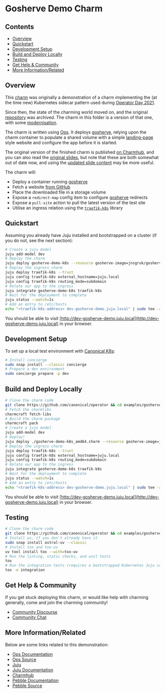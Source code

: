# Gosherve Demo Charm

## Contents

- [Overview](#overview)
- [Quickstart](#quickstart)
- [Development Setup](#development-setup)
- [Build and Deploy Locally](#build-and-deploy-locally)
- [Testing](#testing)
- [Get Help & Community](#get-help--community)
- [More Information/Related](#more-informationrelated)

## Overview

This [charm](https://charmhub.io/hello-kubecon) was originally a demonstration
of a charm implementing the (at the time new) Kubernetes sidecar pattern used
during [Operator Day 2021](https://www.linkedin.com/events/6788422954821656577/).

Since then, the state of the charming world moved on, and the original
[repository](https://github.com/jnsgruk/hello-kubecon) was archived. The charm
in this folder is a version of that one, with some [modernisation](CHANGES.md).

The charm is written using [Ops](https://github.com/canonical/operator).
It deploys [gosherve](https://github.com/jnsgruk/gosherve), relying upon the
charm container to populate a shared volume with a simple
[landing-page](https://github.com/canonical-web-and-design/kubecon-2021/) style
website and configure the app before it is started.

The original version of the finished charm is published
[on Charmhub](https://charmhub.io/hello-kubecon), and you can also read the
[original slides](./slides/Operator%20Day%202021%20-%20Live%20Demo%20Slides.pdf),
but note that these are both somewhat out of date now, and using the
[updated slide content](./slides/gosherve-demo-slides.md) may be more useful.

The charm will:

- Deploy a container running [gosherve](https://github.com/jnsgruk/gosherve)
- Fetch a website [from GitHub](https://jnsgr.uk/demo-site-repo)
- Place the downloaded file in a storage volume
- Expose a `redirect-map` config item to configure
  [gosherve](https://github.com/jnsgruk/gosherve) redirects
- Expose a `pull-site` action to pull the latest version of the test site
- Utilise an ingress relation using the
  [`traefik-k8s`](https://charmhub.io/traefik-k8s) library

## Quickstart

Assuming you already have Juju installed and bootstrapped on a cluster (if you
do not, see the next section):

```bash
# Create a juju model
juju add-model dev
# Deploy the charm
juju deploy gosherve-demo-k8s --resource gosherve-image=jnsgruk/gosherve:latest
# Deploy the ingress charm
juju deploy traefik-k8s --trust
juju config traefik-k8s external_hostname=juju.local
juju config traefik-k8s routing_mode=subdomain
# Relate our app to the ingress
juju integrate gosherve-demo-k8s traefik-k8s
# Wait for the deployment to complete
juju status --watch=1s
# Add an entry to /etc/hosts
echo "<traefik-k8s-address> dev-gosherve-demo.juju.local" | sudo tee -a /etc/hosts
```

You should be able to visit
[http://dev-gosherve-demo.juju.local](http://dev-gosherve-demo.juju.local) in
your browser.

## Development Setup

To set up a local test environment with [Canonical K8s](https://snapcraft.io/k8s):

```bash
# Install concierge
sudo snap install --classic concierge
# Prepare a dev environment
sudo concierge prepare -p dev
```

## Build and Deploy Locally

```bash
# Clone the charm code
git clone https://github.com/canonical/operator && cd examples/gosherve-demo
# Fetch the charmlibs
charmcraft fetch-libs
# Build the charm package
charmcraft pack
# Create a juju model
juju add-model dev
# Deploy!
juju deploy ./gosherve-demo-k8s_amd64.charm --resource gosherve-image=jnsgruk/gosherve:latest
# Deploy the ingress charm
juju deploy traefik-k8s --trust
juju config traefik-k8s external_hostname=juju.local
juju config traefik-k8s routing_mode=subdomain
# Relate our app to the ingress
juju integrate gosherve-demo-k8s traefik-k8s
# Wait for the deployment to complete
juju status --watch=1s
# Add an entry to /etc/hosts
echo "<traefik-k8s-address> dev-gosherve-demo.juju.local" | sudo tee -a /etc/hosts
```

You should be able to visit
[http://dev-gosherve-demo.juju.local](http://dev-gosherve-demo.juju.local) in
your browser.

## Testing

```bash
# Clone the charm code
git clone https://github.com/canonical/operator && cd examples/gosherve-demo
# Install uv, if you don't already have it
sudo snap install astral-uv --classic
# Install tox and tox-uv
uv tool install tox --with=tox-uv
# Run the linting, static checks, and unit tests
tox
# Run the integration tests (requires a bootstrapped Kubernetes Juju controller)
tox -e integration
```

## Get Help & Community

If you get stuck deploying this charm, or would like help with charming
generally, come and join the charming community!

- [Community Discourse](https://discourse.charmhub.io)
- [Community Chat](https://matrix.to/#/#charmhub-charmdev:ubuntu.com)

## More Information/Related

Below are some links related to this demonstration:

- [Ops Documentation](https://ops.readthedocs.io/en/latest/)
- [Ops Source](https://github.com/canonical/operator)
- [Juju](https://juju.is)
- [Juju Documentation](https://juju.is/docs/)
- [Charmhub](https://charmhub.io)
- [Pebble Documentation](https://documentation.ubuntu.com/pebble/)
- [Pebble Source](https://github.com/canonical/pebble)
